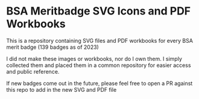 # BSA Meritbadge SVG Icons and PDF Workbooks
This is a repository containing SVG files and PDF workbooks for every BSA merit badge (139 badges as of 2023)

I did not make these images or workbooks, nor do I own them. I simply collected them and placed them in a common repository for easier access and public reference. 

If new badges come out in the future, please feel free to open a PR against this repo to add in the new SVG and PDF file
